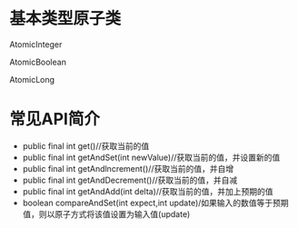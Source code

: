 # 基本类型原子类

AtomicInteger

AtomicBoolean

AtomicLong

# 常见API简介

- public final int get()//获取当前的值
- public final int getAndSet(int newValue)//获取当前的值，并设置新的值
- public final int getAndlncrement()//获取当前的值，并自增
- public final int getAndDecrement()//获取当前的值，并自减
- public final int getAndAdd(int delta)//获取当前的值，并加上预期的值
- boolean compareAndSet(int expect,int update)/如果输入的数值等于预期值，则以原子方式将该值设置为输入值(update)





